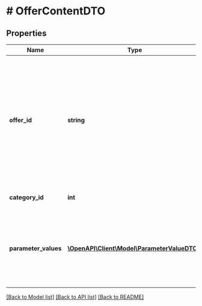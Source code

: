 # # OfferContentDTO

## Properties

Name | Type | Description | Notes
------------ | ------------- | ------------- | -------------
**offer_id** | **string** | **Ваш SKU**  Идентификатор товара в магазине. Разрешены английские и русские буквы (кроме ё), цифры и символы &#x60;. , / \\ ( ) [ ] - &#x3D; _&#x60;  Максимальная длина — 80 знаков.  [Что такое SKU и как его назначать](https://yandex.ru/support/marketplace/assortment/add/index.html#fields). |
**category_id** | **int** | Идентификатор категории на Маркете. |
**parameter_values** | [**\OpenAPI\Client\Model\ParameterValueDTO[]**](ParameterValueDTO.md) | Список характеристик с их значениями. Обновляется всегда целиком. Максимальное количество - 300. |

[[Back to Model list]](../../README.md#models) [[Back to API list]](../../README.md#endpoints) [[Back to README]](../../README.md)
